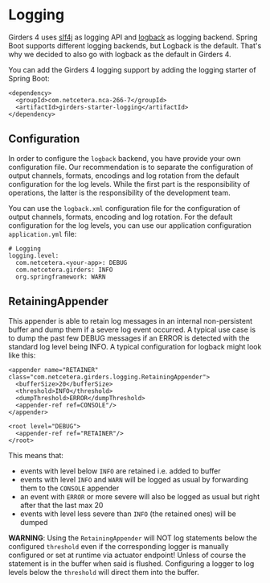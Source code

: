 # Logging

Girders 4 uses [slf4j](https://www.slf4j.org/) as logging API and [logback](https://logback.qos.ch/) as logging backend.
 Spring Boot supports different logging backends, but Logback is the default. That's why we decided to also go with
 logback as the default in Girders 4.

You can add the Girders 4 logging support by adding the logging starter of Spring Boot:

    <dependency>
      <groupId>com.netcetera.nca-266-7</groupId>
      <artifactId>girders-starter-logging</artifactId>
    </dependency>

## Configuration

In order to configure the `logback` backend, you have provide your own configuration file. Our recommendation is to
separate the configuration of output channels, formats, encodings and log rotation from the default configuration for
the log levels. While the first part is the responsibility of operations, the latter is the
responsibility of the development team.

You can use the `logback.xml` configuration file for the configuration of output channels, formats, encoding and log
rotation. For the default configuration for the log levels, you can use our application configuration
`application.yml` file:

    # Logging
    logging.level:
      com.netcetera.<your-app>: DEBUG
      com.netcetera.girders: INFO
      org.springframework: WARN

## RetainingAppender

This appender is able to retain log messages in an internal non-persistent buffer and dump them if a severe log
event occurred. A typical use case is to dump the past few DEBUG messages if an ERROR is detected
with the standard log level being INFO. A typical configuration for logback might look like this:

    <appender name="RETAINER" class="com.netcetera.girders.logging.RetainingAppender">
      <bufferSize>20</bufferSize>
      <threshold>INFO</threshold>
      <dumpThreshold>ERROR</dumpThreshold>
      <appender-ref ref=CONSOLE"/>
    </appender>
     
    <root level="DEBUG">
      <appender-ref ref="RETAINER"/>
    </root>
    
This means that:

  * events with level below `INFO` are retained i.e. added to buffer
  * events with level `INFO` and `WARN` will be logged as usual by forwarding them to the `CONSOLE` appender
  * an event with `ERROR` or more severe will also be logged as usual but right after that the last max 20
  * events with level less severe than `INFO` (the retained ones) will be dumped

**WARNING**: Using the `RetainingAppender` will NOT log statements below the configured `threshold` even if the 
corresponding logger is manually configured or set at runtime via actuator endpoint!
Unless of course the statement is in the buffer when said is flushed.
Configuring a logger to log levels below the `threshold` will direct them into the buffer.